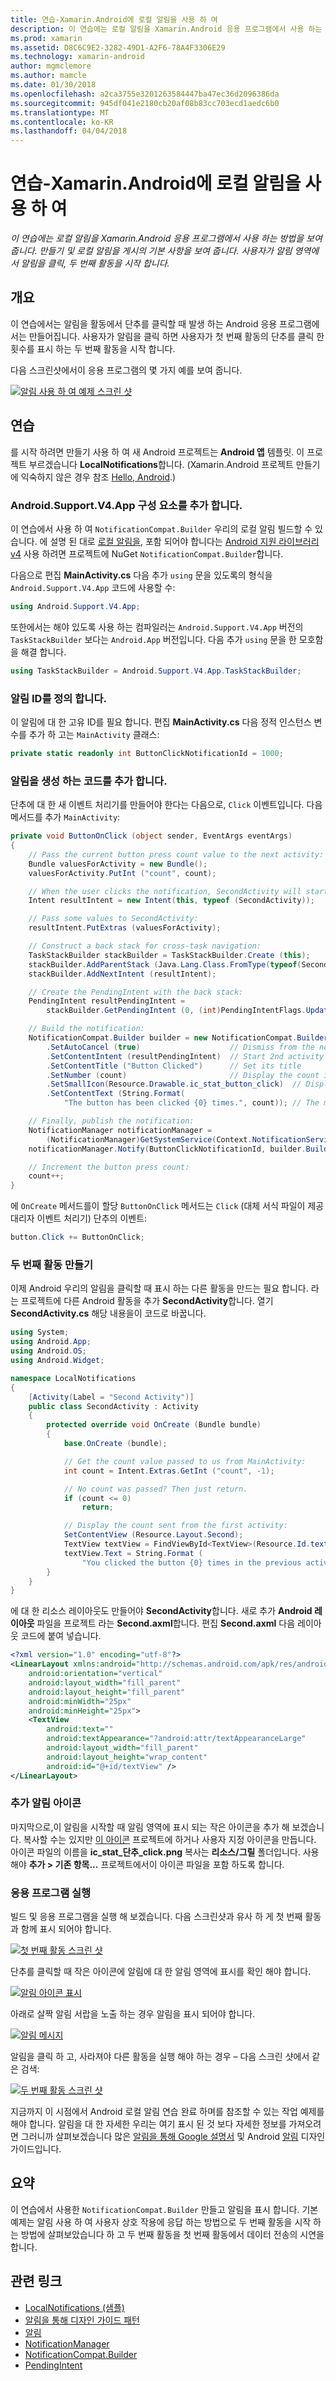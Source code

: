 ```yaml
---
title: 연습-Xamarin.Android에 로컬 알림을 사용 하 여
description: 이 연습에는 로컬 알림을 Xamarin.Android 응용 프로그램에서 사용 하는 방법을 보여 줍니다. 만들기 및 로컬 알림을 게시의 기본 사항을 보여 줍니다. 사용자가 알림 영역에서 알림을 클릭, 두 번째 활동을 시작 합니다.
ms.prod: xamarin
ms.assetid: D8C6C9E2-3282-49D1-A2F6-78A4F3306E29
ms.technology: xamarin-android
author: mgmclemore
ms.author: mamcle
ms.date: 01/30/2018
ms.openlocfilehash: a2ca3755e3201263584447ba47ec36d2096386da
ms.sourcegitcommit: 945df041e2180cb20af08b83cc703ecd1aedc6b0
ms.translationtype: MT
ms.contentlocale: ko-KR
ms.lasthandoff: 04/04/2018
---
```

# <a name="walkthrough---using-local-notifications-in-xamarinandroid"></a>연습-Xamarin.Android에 로컬 알림을 사용 하 여

_이 연습에는 로컬 알림을 Xamarin.Android 응용 프로그램에서 사용 하는 방법을 보여 줍니다. 만들기 및 로컬 알림을 게시의 기본 사항을 보여 줍니다. 사용자가 알림 영역에서 알림을 클릭, 두 번째 활동을 시작 합니다._


## <a name="overview"></a>개요

이 연습에서는 알림을 활동에서 단추를 클릭할 때 발생 하는 Android 응용 프로그램에서는 만들어집니다. 사용자가 알림을 클릭 하면 사용자가 첫 번째 활동의 단추를 클릭 한 횟수를 표시 하는 두 번째 활동을 시작 합니다.

다음 스크린샷에서이 응용 프로그램의 몇 가지 예를 보여 줍니다.

[![알림 사용 하 여 예제 스크린 샷](local-notifications-walkthrough-images/1-overview-sml.png)](local-notifications-walkthrough-images/1-overview.png#lightbox)



## <a name="walkthrough"></a>연습

를 시작 하려면 만들기 사용 하 여 새 Android 프로젝트는 **Android 앱** 템플릿. 이 프로젝트 부르겠습니다 **LocalNotifications**합니다. (Xamarin.Android 프로젝트 만들기에 익숙하지 않은 경우 참조 [Hello, Android](~/android/get-started/hello-android/hello-android-quickstart.md).)


### <a name="add-the-androidsupportv4app-component"></a>Android.Support.V4.App 구성 요소를 추가 합니다.

이 연습에서 사용 하 여 `NotificationCompat.Builder` 우리의 로컬 알림 빌드할 수 있습니다. 에 설명 된 대로 [로컬 알림을](~/android/app-fundamentals/notifications/local-notifications.md), 포함 되어야 합니다는 [Android 지원 라이브러리 v4](https://www.nuget.org/packages/Xamarin.Android.Support.v4/) 사용 하려면 프로젝트에 NuGet `NotificationCompat.Builder`합니다.

다음으로 편집 **MainActivity.cs** 다음 추가 `using` 문을 있도록의 형식을 `Android.Support.V4.App` 코드에 사용할 수:

```csharp
using Android.Support.V4.App;
```

또한에서는 해야 있도록 사용 하는 컴파일러는 `Android.Support.V4.App` 버전의 `TaskStackBuilder` 보다는 `Android.App` 버전입니다. 다음 추가 `using` 문을 한 모호함을 해결 합니다.

```csharp
using TaskStackBuilder = Android.Support.V4.App.TaskStackBuilder;
```


### <a name="define-the-notification-id"></a>알림 ID를 정의 합니다.

이 알림에 대 한 고유 ID를 필요 합니다. 편집 **MainActivity.cs** 다음 정적 인스턴스 변수를 추가 하 고는 `MainActivity` 클래스:

```csharp
private static readonly int ButtonClickNotificationId = 1000;
```


### <a name="add-code-to-generate-the-notification"></a>알림을 생성 하는 코드를 추가 합니다.

단추에 대 한 새 이벤트 처리기를 만들어야 한다는 다음으로, `Click` 이벤트입니다. 다음 메서드를 추가 `MainActivity`:

```csharp
private void ButtonOnClick (object sender, EventArgs eventArgs)
{
    // Pass the current button press count value to the next activity:
    Bundle valuesForActivity = new Bundle();
    valuesForActivity.PutInt ("count", count);

    // When the user clicks the notification, SecondActivity will start up.
    Intent resultIntent = new Intent(this, typeof (SecondActivity));

    // Pass some values to SecondActivity:
    resultIntent.PutExtras (valuesForActivity);

    // Construct a back stack for cross-task navigation:
    TaskStackBuilder stackBuilder = TaskStackBuilder.Create (this);
    stackBuilder.AddParentStack (Java.Lang.Class.FromType(typeof(SecondActivity)));
    stackBuilder.AddNextIntent (resultIntent);

    // Create the PendingIntent with the back stack:            
    PendingIntent resultPendingIntent =
        stackBuilder.GetPendingIntent (0, (int)PendingIntentFlags.UpdateCurrent);

    // Build the notification:
    NotificationCompat.Builder builder = new NotificationCompat.Builder (this)
        .SetAutoCancel (true)                    // Dismiss from the notif. area when clicked
        .SetContentIntent (resultPendingIntent)  // Start 2nd activity when the intent is clicked.
        .SetContentTitle ("Button Clicked")      // Set its title
        .SetNumber (count)                       // Display the count in the Content Info
        .SetSmallIcon(Resource.Drawable.ic_stat_button_click)  // Display this icon
        .SetContentText (String.Format(
            "The button has been clicked {0} times.", count)); // The message to display.

    // Finally, publish the notification:
    NotificationManager notificationManager =
        (NotificationManager)GetSystemService(Context.NotificationService);
    notificationManager.Notify(ButtonClickNotificationId, builder.Build());

    // Increment the button press count:
    count++;
}
```

에 `OnCreate` 메서드를이 할당 `ButtonOnClick` 메서드는 `Click` (대체 서식 파일이 제공 대리자 이벤트 처리기) 단추의 이벤트:

```csharp
button.Click += ButtonOnClick;
```


### <a name="create-a-second-activity"></a>두 번째 활동 만들기

이제 Android 우리의 알림을 클릭할 때 표시 하는 다른 활동을 만드는 필요 합니다. 라는 프로젝트에 다른 Android 활동을 추가 **SecondActivity**합니다. 열기 **SecondActivity.cs** 해당 내용을이 코드로 바꿉니다.

```csharp
using System;
using Android.App;
using Android.OS;
using Android.Widget;

namespace LocalNotifications
{
    [Activity(Label = "Second Activity")]
    public class SecondActivity : Activity
    {
        protected override void OnCreate (Bundle bundle)
        {
            base.OnCreate (bundle);

            // Get the count value passed to us from MainActivity:
            int count = Intent.Extras.GetInt ("count", -1);

            // No count was passed? Then just return.
            if (count <= 0)
                return;

            // Display the count sent from the first activity:
            SetContentView (Resource.Layout.Second);
            TextView textView = FindViewById<TextView>(Resource.Id.textView);
            textView.Text = String.Format (
                "You clicked the button {0} times in the previous activity.", count);
        }
    }
}
```

에 대 한 리소스 레이아웃도 만들어야 **SecondActivity**합니다. 새로 추가 **Android 레이아웃** 파일을 프로젝트 라는 **Second.axml**합니다. 편집 **Second.axml** 다음 레이아웃 코드에 붙여 넣습니다.

```xml
<?xml version="1.0" encoding="utf-8"?>
<LinearLayout xmlns:android="http://schemas.android.com/apk/res/android"
    android:orientation="vertical"
    android:layout_width="fill_parent"
    android:layout_height="fill_parent"
    android:minWidth="25px"
    android:minHeight="25px">
    <TextView
        android:text=""
        android:textAppearance="?android:attr/textAppearanceLarge"
        android:layout_width="fill_parent"
        android:layout_height="wrap_content"
        android:id="@+id/textView" />
</LinearLayout>
```


### <a name="add-a-notification-icon"></a>추가 알림 아이콘

마지막으로,이 알림을 시작할 때 알림 영역에 표시 되는 작은 아이콘을 추가 해 보겠습니다. 복사할 수는 있지만 [이 아이콘](local-notifications-walkthrough-images/ic-stat-button-click.png) 프로젝트에 하거나 사용자 지정 아이콘을 만듭니다. 아이콘 파일의 이름을 **ic\_stat\_단추\_click.png** 복사는 **리소스/그릴** 폴더입니다. 사용 해야 **추가 > 기존 항목...**  프로젝트에서이 아이콘 파일을 포함 하도록 합니다.


### <a name="run-the-application"></a>응용 프로그램 실행

빌드 및 응용 프로그램을 실행 해 보겠습니다. 다음 스크린샷과 유사 하 게 첫 번째 활동과 함께 표시 되어야 합니다.

[![첫 번째 활동 스크린 샷](local-notifications-walkthrough-images/2-start-screen-sml.png)](local-notifications-walkthrough-images/2-start-screen.png#lightbox)

단추를 클릭할 때 작은 아이콘에 알림에 대 한 알림 영역에 표시를 확인 해야 합니다.

[![알림 아이콘 표시](local-notifications-walkthrough-images/3-notification-icon-sml.png)](local-notifications-walkthrough-images/3-notification-icon.png#lightbox)

아래로 살짝 알림 서랍을 노출 하는 경우 알림을 표시 되어야 합니다.

[![알림 메시지](local-notifications-walkthrough-images/4-notifications-sml.png)](local-notifications-walkthrough-images/4-notifications.png#lightbox)

알림을 클릭 하 고, 사라져야 다른 활동을 실행 해야 하는 경우 &ndash; 다음 스크린 샷에서 같은 검색:

[![두 번째 활동 스크린 샷](local-notifications-walkthrough-images/5-second-activity-sml.png)](local-notifications-walkthrough-images/5-second-activity.png#lightbox)

지금까지 이 시점에서 Android 로컬 알림 연습 완료 하며를 참조할 수 있는 작업 예제를 해야 합니다. 알림을 대 한 자세한 우리는 여기 표시 된 것 보다 자세한 정보를 가져오려면 그러니까 살펴보겠습니다 많은 [알림을 통해 Google 설명서](http://developer.android.com/guide/topics/ui/notifiers/notifications.html) 및 Android [알림](http://developer.android.com/design/patterns/notifications.html) 디자인 가이드입니다.



## <a name="summary"></a>요약

이 연습에서 사용한 `NotificationCompat.Builder` 만들고 알림을 표시 합니다. 기본 예제는 알림 사용 하 여 사용자 상호 작용에 응답 하는 방법으로 두 번째 활동을 시작 하는 방법에 살펴보았습니다 하 고 두 번째 활동을 첫 번째 활동에서 데이터 전송의 시연을 합니다.


## <a name="related-links"></a>관련 링크

- [LocalNotifications (샘플)](https://developer.xamarin.com/samples/monodroid/LocalNotifications/)
- [알림을 통해 디자인 가이드 패턴](http://developer.android.com/design/patterns/notifications.html)
- [알림](https://developer.xamarin.com/api/type/Android.App.Notification/)
- [NotificationManager](https://developer.xamarin.com/api/type/Android.App.NotificationManager/)
- [NotificationCompat.Builder](https://developer.android.com/reference/android/support/v4/app/NotificationCompat.Builder.html)
- [PendingIntent](https://developer.xamarin.com/api/type/Android.App.PendingIntent/)
